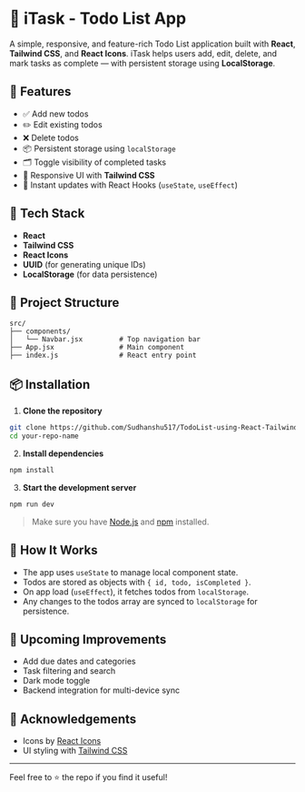 # 📝 iTask - Todo List App

A simple, responsive, and feature-rich Todo List application built with **React**, **Tailwind CSS**, and **React Icons**. iTask helps users add, edit, delete, and mark tasks as complete — with persistent storage using **LocalStorage**.

## 🌟 Features

- ✅ Add new todos  
- ✏️ Edit existing todos  
- ❌ Delete todos  
- 📦 Persistent storage using `localStorage`  
- 🗂️ Toggle visibility of completed tasks  
- 🎨 Responsive UI with **Tailwind CSS**  
- 🔄 Instant updates with React Hooks (`useState`, `useEffect`)  

## 🚀 Tech Stack

- **React**
- **Tailwind CSS**
- **React Icons**
- **UUID** (for generating unique IDs)
- **LocalStorage** (for data persistence)

## 📁 Project Structure

```
src/
├── components/
│   └── Navbar.jsx         # Top navigation bar
├── App.jsx                # Main component
├── index.js               # React entry point
```

## 📦 Installation

1. **Clone the repository**
```bash
git clone https://github.com/Sudhanshu517/TodoList-using-React-Tailwind-and-React-Icons
cd your-repo-name
```

2. **Install dependencies**
```bash
npm install
```

3. **Start the development server**
```bash
npm run dev
```

> Make sure you have [Node.js](https://nodejs.org/) and [npm](https://www.npmjs.com/) installed.

## 🧠 How It Works

- The app uses `useState` to manage local component state.
- Todos are stored as objects with `{ id, todo, isCompleted }`.
- On app load (`useEffect`), it fetches todos from `localStorage`.
- Any changes to the todos array are synced to `localStorage` for persistence.

## 📌 Upcoming Improvements

- Add due dates and categories
- Task filtering and search
- Dark mode toggle
- Backend integration for multi-device sync


## 🙌 Acknowledgements

- Icons by [React Icons](https://react-icons.github.io/react-icons/)
- UI styling with [Tailwind CSS](https://tailwindcss.com/)

---

Feel free to ⭐ the repo if you find it useful!
